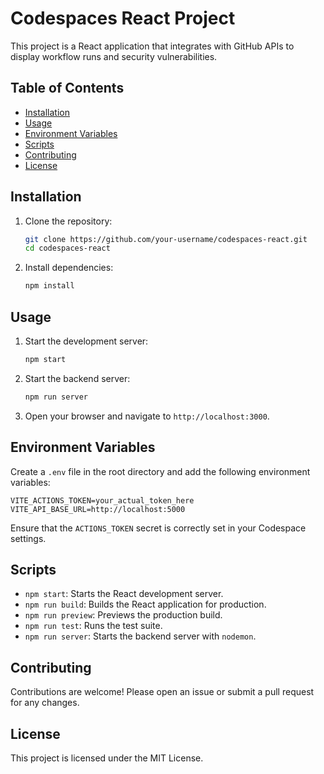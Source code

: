 # Codespaces React Project

This project is a React application that integrates with GitHub APIs to display workflow runs and security vulnerabilities.

## Table of Contents

- [Installation](#installation)
- [Usage](#usage)
- [Environment Variables](#environment-variables)
- [Scripts](#scripts)
- [Contributing](#contributing)
- [License](#license)

## Installation

1. Clone the repository:
    ```bash
    git clone https://github.com/your-username/codespaces-react.git
    cd codespaces-react
    ```

2. Install dependencies:
    ```bash
    npm install
    ```

## Usage

1. Start the development server:
    ```bash
    npm start
    ```

2. Start the backend server:
    ```bash
    npm run server
    ```

3. Open your browser and navigate to `http://localhost:3000`.

## Environment Variables

Create a `.env` file in the root directory and add the following environment variables:

```properties
VITE_ACTIONS_TOKEN=your_actual_token_here
VITE_API_BASE_URL=http://localhost:5000
```

Ensure that the `ACTIONS_TOKEN` secret is correctly set in your Codespace settings.

## Scripts

- `npm start`: Starts the React development server.
- `npm run build`: Builds the React application for production.
- `npm run preview`: Previews the production build.
- `npm run test`: Runs the test suite.
- `npm run server`: Starts the backend server with `nodemon`.

## Contributing

Contributions are welcome! Please open an issue or submit a pull request for any changes.

## License

This project is licensed under the MIT License.

